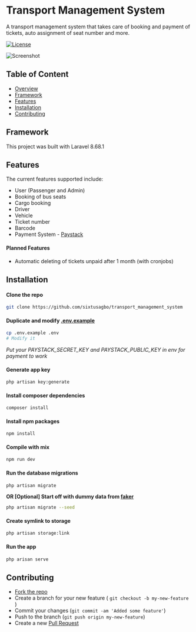 # Transport Management System

A transport management system that takes care of booking and payment of tickets, auto assignment of seat number and more.

[![License](https://img.shields.io/github/license/sixtusagbo/transport_management_system)](LICENSE)

![Screenshot](https://raw.githubusercontent.com/sixtusagbo/transport_management_system/main/screenshot.png)

## Table of Content
* [Overview](#transport-management-system)
* [Framework](#framework)
* [Features](#features)
* [Installation](#installation)
* [Contributing](#contributing)

## Framework

This project was built with Laravel 8.68.1

## Features
The current features supported include:
- User (Passenger and Admin)
- Booking of bus seats
- Cargo booking
- Driver
- Vehicle
- Ticket number
- Barcode
- Payment System - [Paystack](https://paystack.com/)
#### **Planned Features**
- Automatic deleting of tickets unpaid after 1 month (with cronjobs)

## Installation

#### Clone the repo
```bash
git clone https://github.com/sixtusagbo/transport_management_system
```

#### Duplicate and modify [.env.example](https://github.com/sixtusagbo/transport_management_system/blob/main/.env.example)
```bash
cp .env.example .env
# Modify it
```
*Put your PAYSTACK_SECRET_KEY and PAYSTACK_PUBLIC_KEY in env for payment to work*

#### Generate app key
```bash
php artisan key:generate
```

#### Install composer dependencies
```bash
composer install
```

#### Install npm packages
```bash
npm install
```

#### Compile with mix
```bash
npm run dev
```

#### Run the database migrations
```bash
php artisan migrate
```
**OR [Optional] Start off with dummy data from [faker](https://github.com/FakerPHP/Faker)**
```bash
php artisan migrate --seed
```

#### Create symlink to storage
```bash
php artisan storage:link
```

#### Run the app
```bash
php arisan serve
```

## Contributing
- [Fork the repo](https://github.com/sixtusagbo/transport_management_system/fork)
- Create a branch for your new feature ( `git checkout -b my-new-feature` )
- Commit your changes (`git commit -am 'Added some feature'`)
- Push to the branch (`git push origin my-new-feature`)
- Create a new [Pull Request](https://github.com/sixtusagbo/transport_management_system/pulls)

